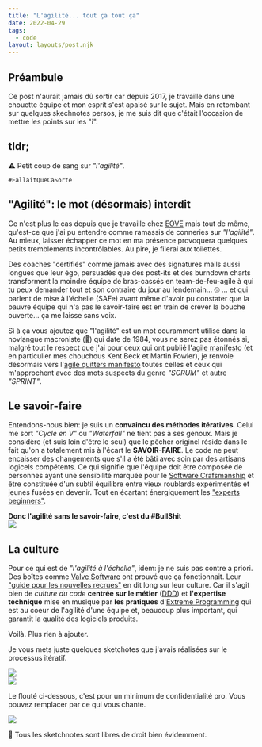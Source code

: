```yaml
---
title: "L'agilité... tout ça tout ça"
date: 2022-04-29
tags:
  - code
layout: layouts/post.njk
---
```


## Préambule

Ce post n'aurait jamais dû sortir car depuis 2017, je travaille dans une chouette équipe et mon esprit s'est apaisé sur le sujet. Mais en retombant sur quelques skechnotes persos, je me suis dit que c'était l'occasion de mettre les points sur les "i".

## tldr;

⚠️ Petit coup de sang sur *"l'agilité"*. 

`#FallaitQueCaSorte`

## "Agilité": le mot (désormais) interdit

Ce n'est plus le cas depuis que je travaille chez [EOVE](https://eove.fr) mais tout de même, qu'est-ce que j'ai pu entendre comme ramassis de conneries sur *"l'agilité"*. Au mieux, laisser échapper ce mot en ma présence provoquera quelques petits tremblements incontrôlables. Au pire, je filerai aux toilettes.

Des coaches "certifiés" comme jamais avec des signatures mails aussi longues que leur égo, persuadés que des post-its et des burndown charts transforment la moindre équipe de bras-cassés en team-de-feu-agile à qui tu peux demander tout et son contraire du jour au lendemain... 🙄 ... et qui parlent de mise à l'échelle (SAFe) avant même d'avoir pu constater que la pauvre équipe qui n'a pas le savoir-faire est en train de crever la bouche ouverte... ça me laisse sans voix.

Si à ça vous ajoutez que "l'agilité" est un mot couramment utilisé dans la novlangue macroniste (🤮) qui date de 1984, vous ne serez pas étonnés si, malgré tout le respect que j'ai pour ceux qui ont publié l'[agile manifesto](https://agilemanifesto.org/) (et en particulier mes chouchous Kent Beck et Martin Fowler), je renvoie désormais vers l'[agile quitters manifesto](https://agilequittersmanifesto.org/) toutes celles et ceux qui m'approchent avec des mots suspects du genre *"SCRUM"* et autre *"SPRINT"*.

## Le savoir-faire

Entendons-nous bien: je suis un **convaincu des méthodes itératives**. Celui me sort *"Cycle en V"* ou *"Waterfall"* ne tient pas à ses genoux. Mais je considère (et suis loin d'être le seul) que le pêcher originel réside dans le fait qu'on a totalement mis à l'écart le **SAVOIR-FAIRE**. Le code ne peut encaisser des changements que s'il a été bâti avec soin par des artisans logicels compétents. Ce qui signifie que l'équipe doit être composée de personnes ayant une sensibilité marquée pour le [Software Crafsmanship](https://fr.wikipedia.org/wiki/Software_craftsmanship) et être constituée d'un subtil équilibre entre vieux roublards expérimentés et jeunes fusées en devenir. Tout en écartant énergiquement les ["experts beginners"](https://daedtech.com/how-developers-stop-learning-rise-of-the-expert-beginner/).

<div class="flex justify-center">
  <b>Donc l'agilité sans le savoir-faire, c'est du #BullShit</b>
</div>

<div class="flex justify-center">
  <img class="max-w-xl post-img" src="/static/img/craftsmanship.png">
</div>

## La culture

Pour ce qui est de *"l'agilité à l'échelle"*, idem: je ne suis pas contre a priori. Des boîtes comme [Valve Software](https://www.valvesoftware.com/) ont prouvé que ça fonctionnait. Leur ["guide pour les nouvelles recrues"](https://www.valvesoftware.com/en/publications) en dit long sur leur culture. Car il s'agit bien de *culture du code* **centrée sur le métier** ([DDD](https://en.wikipedia.org/wiki/Domain-driven_design)) et **l'expertise technique** mise en musique par **les pratiques** d'[Extreme Programming](https://fr.wikipedia.org/wiki/Extreme_programming) qui est au coeur de l'agilité d'une équipe et, beaucoup plus important, qui garantit la qualité des logiciels produits.

Voilà. Plus rien à ajouter.

Je vous mets juste quelques sketchotes que j'avais réalisées sur le processus itératif. 

<div class="flex justify-center">
  <img class="max-w-xl post-img" src="/static/img/processus-iteratif-1-2.png">
</div>

<div class="flex justify-center">
  <img class="max-w-xl post-img" src="/static/img/processus-iteratif-2-2.png">
</div>

Le flouté ci-dessous, c'est pour un minimum de confidentialité pro. Vous pouvez remplacer par ce qui vous chante.

<div class="flex justify-center">
  <img class="max-w-xl post-img" src="/static/img/chemin-iterations.png">
</div>

📣 Tous les sketchnotes sont libres de droit bien évidemment.